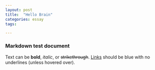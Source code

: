 ```yaml
---
layout: post
title:  "Hello Brain"
categories: essay
tags: 

---
```


### Markdown test document

Text can be **bold**, _italic_, or ~~strikethrough~~. [Links](https://github.com) should be blue with no underlines (unless hovered over).
